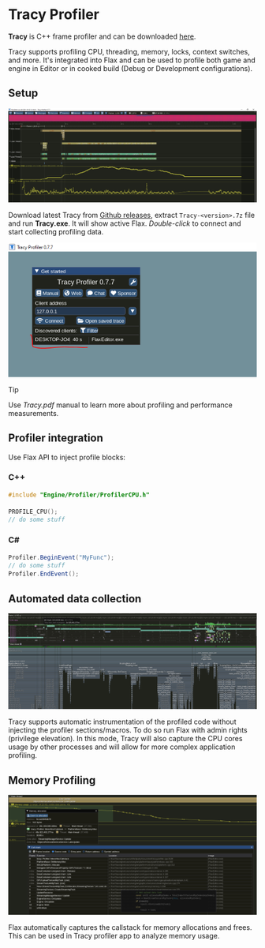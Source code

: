 # Tracy Profiler

**Tracy** is C++ frame profiler and can be downloaded [here](https://github.com/wolfpld/tracy/releases).

Tracy supports profiling CPU, threading, memory, locks, context switches, and more. It's integrated into Flax and can be used to profile both game and engine in Editor or in cooked build (Debug or Development configurations).

## Setup

![Tracy Profiler Flax Engine](media/tracy-connected.png)

Download latest Tracy from [Github releases](https://github.com/wolfpld/tracy/releases), extract `Tracy-<version>.7z` file and run **Tracy.exe**. It will show active Flax. *Double-click* to connect and start collecting profiling data.

![Tracy Connect](media/tracy-connect.png)

> [!Tip]
> Use *Tracy.pdf* manual to learn more about profiling and performance measurements.

## Profiler integration

Use Flax API to inject profile blocks:

### C++

```cpp
#include "Engine/Profiler/ProfilerCPU.h"

PROFILE_CPU();
// do some stuff
```

### C#

```cs
Profiler.BeginEvent("MyFunc");
// do some stuff
Profiler.EndEvent();
```

## Automated data collection

![Tracy Connect](media/tracy-full-profile.png)

Tracy supports automatic instrumentation of the profiled code without injecting the profiler sections/macros. To do so run Flax with admin rights (privilege elevation). In this mode, Tracy will also capture the CPU cores usage by other processes and will allow for more complex application profiling.

## Memory Profiling

![Tracy Profiler Flax Engine](media/tracy-memory-profiling.png)

Flax automatically captures the callstack for memory allocations and frees. This can be used in Tracy profiler app to analyze memory usage.
